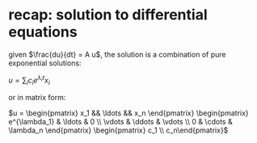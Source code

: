 # recap: solution to differential equations

given $`\frac{du}{dt} = A u`$, the solution is a combination of pure exponential solutions:

$`u = \sum_i c_i e^{\lambda_i t} x_i`$

or in matrix form:

$`u = \begin{pmatrix} x_1 && \ldots && x_n \end{pmatrix} \begin{pmatrix} e^{\lambda_1} & \ldots & 0 \\ \vdots & \ddots & \vdots \\ 0 & \cdots & \lambda_n \end{pmatrix} \begin{pmatrix} c_1 \\ c_n\end{pmatrix}`$

